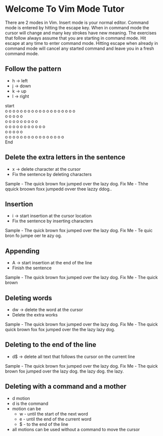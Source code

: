 # Welcome To Vim Mode Tutor
There are 2 modes in Vim.  Insert mode is your normal editor.  Command mode is
entered by hitting the escape key.  When in command mode the cursor will change
and many key strokes have new meaning.  The exercises that follow always assume
that you are starting in command mode.  Hit escape at any time to enter command
mode.  Hitting escape when already in command mode will cancel any started 
command and leave you in a fresh command mode.

## Follow the pattern
* h -> left
* j -> down
* k -> up
* l -> right

start                                                  
  o     o o o o o o o o o           o o o o o o o o o  
  o     o               o           o               o  
  o     o o o o o       o           o               o  
  o             o       o           o   o o o o o o o  
  o             o       o           o   o              
  o o o o o o o o       o o o o o o o   o              
                                       End

## Delete the extra letters in the sentence
* x -> delete character at the cursor
* Fix the sentence by deleting characters

Sample - The quick brown fox jumped over the lazy dog.
Fix Me - Thhe qquick broown foxx jumpedd ovver thee lazzy ddog..

## Insertion
* i -> start insertion at the cursor location
* Fix the sentence by inserting characters

Sample - The quick brown fox jumped over the lazy dog.
Fix Me - Te quic bron fo jumpe oer te azy og.

## Appending
* A -> start insertion at the end of the line
* Finish the sentence

Sample - The quick brown fox jumped over the lazy dog.
Fix Me - The quick brown

## Deleting words
* dw -> delete the word at the cursor
* Delete the extra works

Sample - The quick brown fox jumped over the lazy dog.
Fix Me - The quick quick brown fox fox jumped over the the lazy lazy dog.

## Deleting to the end of the line
* d$ -> delete all text that follows the cursor on the current line

Sample - The quick brown fox jumped over the lazy dog.
Fix Me - The quick brown fox jumped over the lazy dog. the lazy dog. the lazy.

## Deleting with a command and a mother
* d motion
* d is the command
* motion can be
  * w - until the start of the next word
  * e - until the end of the current word
  * $ - to the end of the line
* all motions can be used without a command to move the cursor